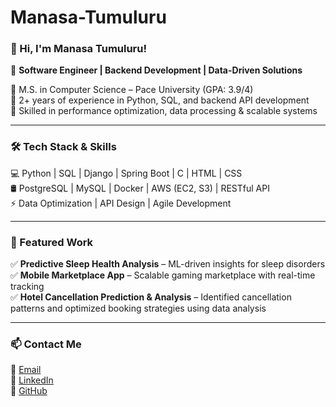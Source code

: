# Manasa-Tumuluru
### 👋 Hi, I'm Manasa Tumuluru!  
🚀 **Software Engineer | Backend Development | Data-Driven Solutions**  

🔹 M.S. in Computer Science – Pace University (GPA: 3.9/4)  
🔹 2+ years of experience in Python, SQL, and backend API development  
🔹 Skilled in performance optimization, data processing & scalable systems 

---

### 🛠️ Tech Stack & Skills  

💻 Python | SQL | Django | Spring Boot | C | HTML | CSS  
🛢️ PostgreSQL | MySQL | Docker | AWS (EC2, S3) | RESTful API  
⚡ Data Optimization | API Design | Agile Development  


---

### 📌 Featured Work  

✅ **Predictive Sleep Health Analysis** – ML-driven insights for sleep disorders  
✅ **Mobile Marketplace App** – Scalable gaming marketplace with real-time tracking  
✅ **Hotel Cancellation Prediction & Analysis** – Identified cancellation patterns and optimized booking strategies using data analysis  



---

### 📫 Contact Me  

📩 [Email](mailto:lakshmimanasa.tumuluru@gmail.com)  
🔗 [LinkedIn](https://www.linkedin.com/in/manasa-tumuluru/)  
📂 [GitHub](https://github.com/Manasatumuluru/) 
